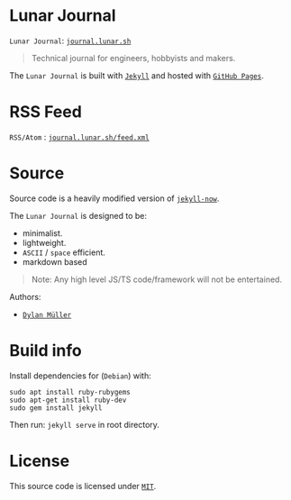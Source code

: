 # Lunar Journal

`Lunar Journal`: [`journal.lunar.sh`](https://journal.lunar.sh)

> Technical journal for engineers, hobbyists and makers.

The `Lunar Journal` is built with [`Jekyll`](https://jekyllrb.com/) and hosted with [`GitHub Pages`](https://pages.github.com/).

# RSS Feed

`RSS/Atom` : [`journal.lunar.sh/feed.xml`](https://journal.lunar.sh/feed.xml)

# Source

Source code is a heavily modified version of [`jekyll-now`](https://github.com/barryclark/jekyll-now). <br>

The `Lunar Journal` is designed to be:
- minimalist.
- lightweight.
- `ASCII` / `space` efficient.
- markdown based

> Note: Any high level JS/TS code/framework will not be entertained.

Authors:<br>
- [`Dylan Müller`](https://linkedin.com/in/dylanmuller)

# Build info

Install dependencies for (`Debian`) with:

```
sudo apt install ruby-rubygems
sudo apt-get install ruby-dev
sudo gem install jekyll
``````

Then run: `jekyll serve` in root directory.

# License

This source code is licensed under [`MIT`](https://opensource.org/license/mit/).
